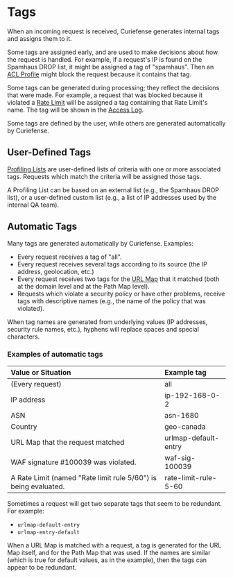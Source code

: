 # Tags

When an incoming request is received, Curiefense generates internal tags and assigns them to it. 

Some tags are assigned early, and are used to make decisions about how the request is handled. For example, if a request's IP is found on the Spamhaus DROP list, it might be assigned a tag of "spamhaus". Then an [ACL Profile](../console/policies-rules/acl-policies.md) might block the request because it contains that tag.

Some tags can be generated during processing; they reflect the decisions that were made. For example, a request that was blocked because it violated a [Rate Limit](../console/policies-rules/rate-limits.md) will be assigned a tag containing that Rate Limit's name. The tag will be shown in the [Access Log](../analytics/access-log.md).

Some tags are defined by the user, while others are generated automatically by Curiefense.

## User-Defined Tags

[Profiling Lists](../console/policies-rules/tag-rules.md) are user-defined lists of criteria with one or more associated tags. Requests which match the criteria will be assigned those tags. 

A Profiling List can be based on an external list \(e.g., the Spamhaus DROP list\), or a user-defined custom list \(e.g., a list of IP addresses used by the internal QA team\). 

## Automatic Tags

Many tags are generated automatically by Curiefense. Examples:

* Every request receives a tag of "all".
* Every request receives several tags according to its source \(the IP address, geolocation, etc.\)
* Every request receives two tags for the [URL Map](../console/policies-rules/url-maps.md) that it matched \(both at the domain level and at the Path Map level\).
* Requests which violate a security policy or have other problems, receive tags with descriptive names \(e.g., the name of the policy that was violated\).

When tag names are generated from underlying values \(IP addresses, security rule names, etc.\), hyphens will replace spaces and special characters.

### Examples of automatic tags

| Value or Situation | Example tag |
| :--- | :--- |
| \(Every request\) | all |
| IP address | ip-192-168-0-2 |
| ASN | asn-1680 |
| Country | geo-canada |
| URL Map that the request matched | urlmap-default-entry |
| WAF signature \#100039 was violated. | waf-sig-100039 |
| A Rate Limit \(named "Rate limit rule 5/60"\) is being evaluated. | rate-limit-rule-5-60 |

Sometimes a request will get two separate tags that seem to be redundant. For example:

* `urlmap-default-entry`
* `urlmap-entry-default`

When a URL Map is matched with a request, a tag is generated for the URL Map itself, and for the Path Map that was used. If the names are similar \(which is true for default values, as in the example\), then the tags can appear to be redundant.

